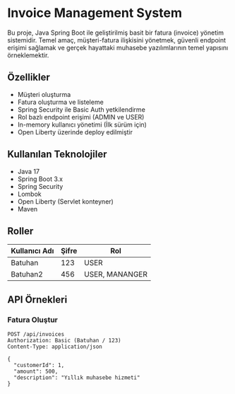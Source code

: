 # Invoice Management System

Bu proje, Java Spring Boot ile geliştirilmiş basit bir fatura (invoice) yönetim sistemidir. 
Temel amaç, müşteri-fatura ilişkisini yönetmek, güvenli endpoint erişimi sağlamak ve gerçek hayattaki muhasebe yazılımlarının temel yapısını örneklemektir.

## Özellikler

- Müşteri oluşturma
- Fatura oluşturma ve listeleme
- Spring Security ile Basic Auth yetkilendirme
- Rol bazlı endpoint erişimi (ADMIN ve USER)
- In-memory kullanıcı yönetimi (İlk sürüm için)
- Open Liberty üzerinde deploy edilmiştir

## Kullanılan Teknolojiler

- Java 17
- Spring Boot 3.x
- Spring Security
- Lombok
- Open Liberty (Servlet konteyner)
- Maven

## Roller

| Kullanıcı Adı | Şifre | Rol    |
|---------------|-------|--------|
| Batuhan         | 123  | USER  |
| Batuhan2        | 456  | USER, MANANGER   |

## API Örnekleri

### Fatura Oluştur

```http
POST /api/invoices
Authorization: Basic (Batuhan / 123)
Content-Type: application/json

{
  "customerId": 1,
  "amount": 500,
  "description": "Yıllık muhasebe hizmeti"
}
